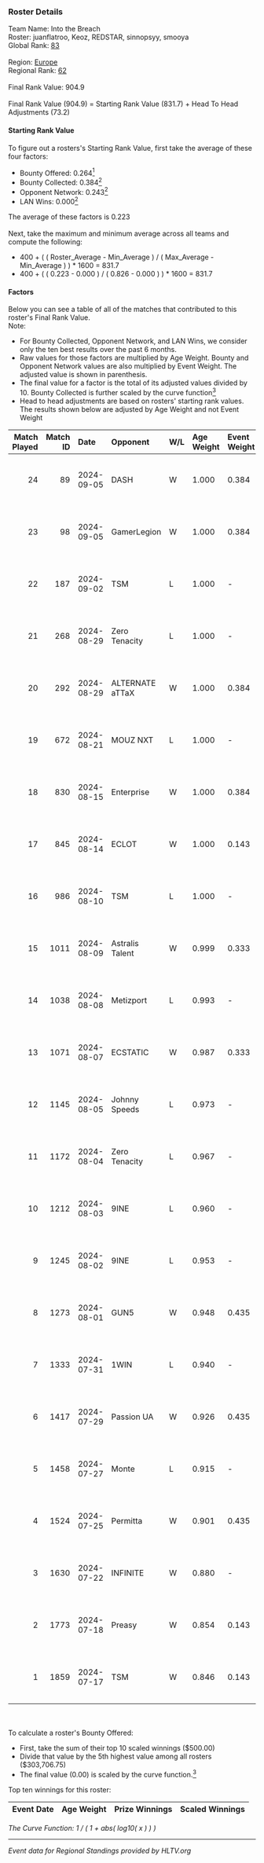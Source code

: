 ### Roster Details<br />
Team Name: Into the Breach<br />
Roster: juanflatroo, Keoz, REDSTAR, sinnopsyy, smooya<br />
Global Rank: [83](../standings_global.md)<br />
<br />
Region: [Europe]( ../standings_europe.md)<br />
Regional Rank: [62]( ../standings_europe.md)<br />
<br />
Final Rank Value:  904.9<br />
<br />
Final Rank Value (904.9) = Starting Rank Value (831.7) + Head To Head Adjustments (73.2)<br />

#### Starting Rank Value<br />
To figure out a rosters's Starting Rank Value, first take the average of these four factors:<br />
- Bounty Offered: 0.264[<sup>1</sup>](#table2)
- Bounty Collected: 0.384[<sup>2</sup>](#table1)
- Opponent Network: 0.243[<sup>2</sup>](#table1)
- LAN Wins: 0.000[<sup>2</sup>](#table1)

The average of these factors is 0.223<br />
<br />
Next, take the maximum and minimum average across all teams and compute the following:<br />
- 400 + ( ( Roster_Average - Min_Average ) / ( Max_Average - Min_Average ) ) * 1600 = 831.7
- 400 + ( ( 0.223 - 0.000 ) / ( 0.826 - 0.000 ) ) * 1600 = 831.7


#### Factors<br />
Below you can see a table of all of the matches that contributed to this roster's Final Rank Value.<br />
Note:<br />

- For Bounty Collected, Opponent Network, and LAN Wins, we consider only the ten best results over the past 6 months.
- Raw values for those factors are multiplied by Age Weight. Bounty and Opponent Network values are also multiplied by Event Weight. The adjusted value is shown in parenthesis.
- The final value for a factor is the total of its adjusted values divided by 10. Bounty Collected is further scaled by the curve function[<sup>3</sup>](#curveFunction)
- Head to head adjustments are based on rosters' starting rank values. The results shown below are adjusted by Age Weight and not Event Weight
<span id="table1"></span><br />


| Match Played | Match ID | Date       | Opponent        | W/L | Age Weight | Event Weight | Bounty Collected | Opponent Network | LAN Wins  | H2H Adj. | Roster                                            |
| -: | -: | :- | :- | :- | :- | :- | :- | :- | :- | -: | :- |
|           24 |       89 | 2024-09-05 | DASH            | W   | 1.000      | 0.384        | -                | 0.179 (0.069)    | 0 (0.000) |     6.71 | juanflatroo, Keoz, REDSTAR, sinnopsyy, smooya     |
|           23 |       98 | 2024-09-05 | GamerLegion     | W   | 1.000      | 0.384        | 0.162 (0.062)    | 0.601 (0.231)    | 0 (0.000) |    22.75 | juanflatroo, Keoz, REDSTAR, sinnopsyy, smooya     |
|           22 |      187 | 2024-09-02 | TSM             | L   | 1.000      | -            | -                | -                | -         |    -8.90 | juanflatroo, Keoz, REDSTAR, sinnopsyy, smooya     |
|           21 |      268 | 2024-08-29 | Zero Tenacity   | L   | 1.000      | -            | -                | -                | -         |   -11.31 | juanflatroo, Keoz, REDSTAR, sinnopsyy, smooya     |
|           20 |      292 | 2024-08-29 | ALTERNATE aTTaX | W   | 1.000      | 0.384        | 0.102 (0.039)    | 0.837 (0.322)    | 0 (0.000) |    18.90 | juanflatroo, Keoz, REDSTAR, sinnopsyy, smooya     |
|           19 |      672 | 2024-08-21 | MOUZ NXT        | L   | 1.000      | -            | -                | -                | -         |   -10.28 | juanflatroo, Keoz, REDSTAR, sinnopsyy, smooya     |
|           18 |      830 | 2024-08-15 | Enterprise      | W   | 1.000      | 0.384        | 0.039 (0.015)    | 0.697 (0.268)    | 0 (0.000) |    15.21 | juanflatroo, Keoz, rallen, sinnopsyy, smooya      |
|           17 |      845 | 2024-08-14 | ECLOT           | W   | 1.000      | 0.143        | 0.047 (0.007)    | 0.698 (0.100)    | 0 (0.000) |    18.53 | Aaron, juanflatroo, Keoz, sinnopsyy, smooya       |
|           16 |      986 | 2024-08-10 | TSM             | L   | 1.000      | -            | -                | -                | -         |   -10.11 | juanflatroo, Keoz, lollipop21k, sinnopsyy, smooya |
|           15 |     1011 | 2024-08-09 | Astralis Talent | W   | 0.999      | 0.333        | 0.006 (0.002)    | -                | 0 (0.000) |     7.54 | BOROS, juanflatroo, Keoz, sinnopsyy, smooya       |
|           14 |     1038 | 2024-08-08 | Metizport       | L   | 0.993      | -            | -                | -                | -         |   -11.63 | juanflatroo, Keoz, kRYSTAL, sinnopsyy, smooya     |
|           13 |     1071 | 2024-08-07 | ECSTATIC        | W   | 0.987      | 0.333        | -                | 0.488 (0.161)    | 0 (0.000) |     9.94 | BOROS, juanflatroo, Keoz, sinnopsyy, smooya       |
|           12 |     1145 | 2024-08-05 | Johnny Speeds   | L   | 0.973      | -            | -                | -                | -         |    -4.62 | BOROS, juanflatroo, Keoz, sinnopsyy, smooya       |
|           11 |     1172 | 2024-08-04 | Zero Tenacity   | L   | 0.967      | -            | -                | -                | -         |    -5.77 | BOROS, juanflatroo, Keoz, sinnopsyy, smooya       |
|           10 |     1212 | 2024-08-03 | 9INE            | L   | 0.960      | -            | -                | -                | -         |   -13.39 | BOROS, juanflatroo, Keoz, sinnopsyy, smooya       |
|            9 |     1245 | 2024-08-02 | 9INE            | L   | 0.953      | -            | -                | -                | -         |   -14.05 | BOROS, juanflatroo, Keoz, sinnopsyy, smooya       |
|            8 |     1273 | 2024-08-01 | GUN5            | W   | 0.948      | 0.435        | 0.091 (0.038)    | 0.959 (0.395)    | 0 (0.000) |    15.05 | BOROS, juanflatroo, Keoz, sinnopsyy, smooya       |
|            7 |     1333 | 2024-07-31 | 1WIN            | L   | 0.940      | -            | -                | -                | -         |   -12.79 | BOROS, juanflatroo, Keoz, sinnopsyy, smooya       |
|            6 |     1417 | 2024-07-29 | Passion UA      | W   | 0.926      | 0.435        | 0.164 (0.066)    | 1.000 (0.402)    | 0 (0.000) |    21.85 | BOROS, juanflatroo, Keoz, sinnopsyy, smooya       |
|            5 |     1458 | 2024-07-27 | Monte           | L   | 0.915      | -            | -                | -                | -         |   -10.32 | BOROS, juanflatroo, Keoz, sinnopsyy, smooya       |
|            4 |     1524 | 2024-07-25 | Permitta        | W   | 0.901      | 0.435        | 0.032 (0.012)    | 0.968 (0.379)    | 0 (0.000) |    15.22 | BOROS, juanflatroo, Keoz, sinnopsyy, smooya       |
|            3 |     1630 | 2024-07-22 | INFINITE        | W   | 0.880      | -            | -                | -                | -         |     4.67 | BOROS, juanflatroo, Keoz, sinnopsyy, smooya       |
|            2 |     1773 | 2024-07-18 | Preasy          | W   | 0.854      | 0.143        | 0.007 (0.001)    | -                | -         |     9.36 | BOROS, juanflatroo, Keoz, sinnopsyy, smooya       |
|            1 |     1859 | 2024-07-17 | TSM             | W   | 0.846      | 0.143        | 0.058 (0.007)    | 0.900 (0.109)    | -         |    20.69 | BOROS, juanflatroo, Keoz, sinnopsyy, smooya       |

<br />
<span id="table2"></span><br />
To calculate a roster's Bounty Offered:<br />

- First, take the sum of their top 10 scaled winnings ($500.00)
- Divide that value by the 5th highest value among all rosters ($303,706.75)
- The final value (0.00) is scaled by the curve function.[<sup>3</sup>](#curveFunction)

Top ten winnings for this roster:<br />

| Event Date | Age Weight | Prize Winnings | Scaled Winnings |
| :- | -: | :- | :- |


<span id="curveFunction"></span>_The Curve Function: 1 / ( 1 + abs( log10( x ) ) )_<br />

---
_Event data for Regional Standings provided by HLTV.org_<br />
